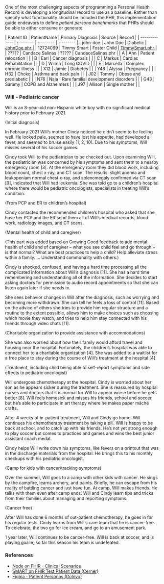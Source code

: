 One of the most challenging aspects of programming a Personal Health Record is developing a longitudinal record to use as a baseline.  Rather than specify what functionality should be included the PHR, this implementation guide endeavors to define _patient persona benchmarks_ that PHRs should be able to either consume or generate.  

| Patient ID | PatientName   | Primary Diagnosis  | Source | Record |
| ------------- | :-------- | :-------- | :-------- | 
| john-doe | John Doe | Diabetic | [ JohnDoe.phr ](JohnDoe.phr) |
| 12724069 | Timmy Smart | Foster Child | [ TimmySmart.phr ](TimmySmart-FosterCareTimeline.phr) | 
| ????? | Candace Salinas | ????? | CandaceSalinas.phr | 
| A | Ann | Patient relocation  |  |
| B | Earl | Cancer diagnosis |  |
| C | Markus | Cardiac Rehabilitation |  |
| D | Wilma | Long COVID |  |
| E | Marcella | Complex chronic illness |  |
| X12 | Jamie | Diabetes |  |
| Y48 | Alyssa | Pregnancy |  |
| H32 | Choko | Asthma and back pain |  |
| J02 | Tommy | Obese and prediabetic |  |
| N76 | Naja | Rare familial development disorders |  |
| G43 | Sammy | COPD and Alzheimers |  |
| J97 | Allison | Single mother |  |


### Will - Pediatric cancer
Will is an 8-year-old non-Hispanic white boy with no significant medical history prior to February 2021.  

(Initial diagnosis)

In February 2021 Will’s mother Cindy noticed he didn’t seem to be feeling well. He looked pale, seemed to have lost his appetite, had developed a fever, and seemed to bruise easily [1, 2, 10]. Due to his symptoms, Will misses several of his soccer games. 

Cindy took Will to the pediatrician to be checked out. Upon examining Will, the pediatrician was concerned by his symptoms and sent them to a nearby emergency room [3]. At the emergency room they did blood work, including blood count, chest x-ray, and CT scan. The results: slight anemia and leukopeniam normal chest x-ray, and splenomegaly confirmed via CT scan [9], indicated that Will had leukemia. She was told go to a children’s hospital where there would be pediatric oncologists, specialists in treating Will’s condition. 

(From PCP and ER to children’s hospital)

Cindy contacted the recommended children’s hospital who asked that she have her PCP and the ER send them all of Will’s medical records, blood work, radiology images, and CT scans.  

(Mental health of child and caregiver)

(This part was added based on Growing Good feedback to add mental health of child and of caregiver – what you see child feel and go through + is that normal? What are best practices to help a child? Help alleviate stress within a family. … Understand commonality with others.) 

Cindy is shocked, confused, and having a hard time processing all the complicated information about Will’s diagnosis [11]. She has a hard time remembering and understanding all of the information. She decides to start asking doctors for permission to audio record appointments so that she can listen again later if she needs to.  

She sees behavior changes in Will after the diagnosis, such as worrying and becoming more withdrawn. She can tell he feels a loss of control [11]. Based on the advice of others she tries to provide him regular structure and a routine to the extent possible, allows him to make choices such as choosing which movie they watch, and tries to help him stay connected with his friends through video chats [11]. 

(Charitable organization to provide assistance with accommodations)

She was also worried about how their family would afford travel and housing near the hospital. Fortunately, the children’s hospital was able to connect her to a charitable organization [4]. She was added to a waitlist for a free place to stay during the course of Will’s treatment at the hospital [4]. 

(Treatment, including child being able to self-report symptoms and side effects to pediatric oncologist)

Will undergoes chemotherapy at the hospital. Cindy is worried about her son as he appears sicker during the treatment. She is reassured by hospital nurses and doctors that it is normal for Will to appear worse before he gets better [8]. Will feels homesick and misses his friends, school and soccer, but he’s able to participate in art therapy where he makes paper mâché crafts.  

After 4 weeks of in-patient treatment, Will and Cindy go home. Will continues his chemotherapy treatment by taking a pill. Will is happy to be back at school, and to catch up with his friends. He’s not yet strong enough to play soccer but comes to practices and games and wins the best junior assistant coach medal.  

Cindy helps Will write down his symptoms, like fevers on a printout that was in the discharge materials from the hospital. He brings this to his monthly checkups with his pediatric oncologist. 
 
(Camp for kids with cancer/tracking symptoms)

Over the summer, Will goes to a camp with other kids with cancer. He sings by the campfire, learns archery, and paints. Briefly, he can escape from his reality of battling cancer and just have fun. At camp, Will makes friends. He talks with them even after camp ends. Will and Cindy learn tips and tricks from their families about managing and reporting symptoms.  

(Cancer free)

After Will has done 6 months of out-patient chemotherapy, he goes in for his regular tests. Cindy learns from Will’s care team that he is cancer-free. To celebrate, the two go for ice cream, and go to an amusement park.  

1 year later, Will continues to be cancer-free. Will is back at soccer, and is playing goalie, so far this season his team is undefeated.  

### References  
- [Node on FHIR - Clinical Scenarios](https://github.com/clinical-meteor/clinical-scenarios)    
- [SMART on FHIR Test Patient Data (Cerner)](https://docs.google.com/document/d/10RnVyF1etl_17pyCyK96tyhUWRbrTyEcqpwzW-Z-Ybs/edit)  
- [Figma - Patient Personas (GoInvo)](https://www.figma.com/proto/MzUwuSOpldbZXQk4aYobgk/V2-Library?page-id=644%3A4036&node-id=1209%3A3275)  
